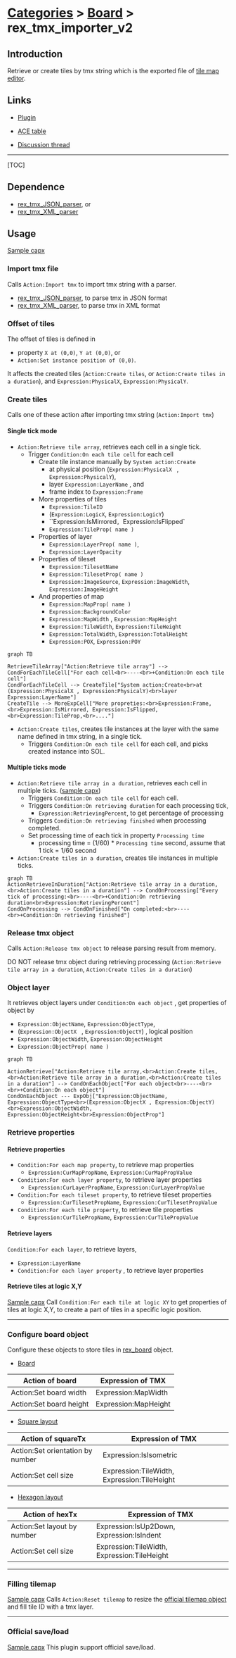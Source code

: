 # [Categories](categories.index.html) > [Board](board.index.html) > rex_tmx_importer_v2

## Introduction

Retrieve or create tiles by tmx string which is the exported file of [tile map editor](http://www.mapeditor.org/).

## Links

- [Plugin](https://rexrainbow.github.io/C2RexDoc/repo/rex_tmx_importer_v2.7z)

- [ACE table](https://rexrainbow.github.io/C2RexDoc/c2rexpluginsACE/plugin_rex_tmx_importer_v2.html)

- [Discussion thread](https://www.scirra.com/forum/plugin-rex-tmx-importer-v2_t103854)


----

[TOC]

## Dependence

- [rex_tmx_JSON_parser](rex_tmx_json_parser.html), or 
- [rex_tmx_XML_parser](rex_tmx_xml_parser.html)

## Usage

[Sample capx](https://onedrive.live.com/redir?resid=7497FD5EC94476E!558&authkey=!AMbD2IBIdygRjWE&ithint=file%2c.capx)

### Import tmx file

Calls `Action:Import tmx` to import tmx string with a parser.

- [rex_tmx_JSON_parser](rex_tmx_json_parser.html), to parse tmx in JSON format
- [rex_tmx_XML_parser](rex_tmx_xml_parser.html), to parse tmx in XML format

### Offset of tiles

The offset of tiles is defined in 

- property `X at (0,0)`, `Y at (0,0)`, or
- `Action:Set instance position of (0,0)`. 

It affects the created tiles (`Action:Create tiles`, or `Action:Create tiles in a duration`), and `Expression:PhysicalX`, `Expression:PhysicalY`.

### Create tiles

Calls one of these action after importing tmx string  (`Action:Import tmx`)

#### Single tick mode

- `Action:Retrieve tile array`, retrieves each cell in a single tick.
  - Trigger `Condition:On each tile cell` for each cell
    - Create tile instance manually by `System action:Create` 
      - at physical position (`Expression:PhysicalX ` , `Expression:PhysicalY`), 
      - layer `Expression:LayerName` , and 
      - frame index to `Expression:Frame`
    - More properties of tiles
      - `Expression:TileID`
      - (`Expression:LogicX`, `Expression:LogicY`)
      - ``Expression:IsMirrored`, `Expression:IsFlipped`
      - `Expression:TileProp( name )`
    - Properties of layer
      - `Expression:LayerProp( name )`, 
      - `Expression:LayerOpacity`
    - Properties of tileset
      - `Expression:TilesetName`
      - `Expression:TilesetProp( name )`
      - `Expression:ImageSource`, `Expression:ImageWidth`, `Expression:ImageHeight`
    - And properties of map
      - `Expression:MapProp( name )`
      - `Expression:BackgroundColor`
      - `Expression:MapWidth` , `Expression:MapHeight`
      - `Expression:TileWidth`, `Expression:TileHeight`
      - `Expression:TotalWidth`, `Expression:TotalHeight`
      - `Expression:POX`, `Expression:POY`

```mermaid
graph TB

RetrieveTileArray["Action:Retrieve tile array"] --> CondForEachTileCell["For each cell<br>----<br>+Condition:On each tile cell"]
CondForEachTileCell --> CreateTile["System action:Create<br>at (Expression:PhysicalX , Expression:PhysicalY)<br>layer Expression:LayerName"]
CreateTile --> MoreExpCell["More propreties:<br>Expression:Frame,<br>Expression:IsMirrored, Expression:IsFlipped,<br>Expression:TileProp,<br>...."]
```

- `Action:Create tiles`, creates tile instances at the layer with the same name defined in tmx string, in a single tick.
  - Triggers `Condition:On each tile cell` for each cell, and picks created instance into SOL.

#### Multiple ticks mode

- `Action:Retrieve tile array in a duration`, retrieves each cell in multiple ticks. ([sample capx](https://onedrive.live.com/redir?resid=7497FD5EC94476E!2153&authkey=!AE_Wp947VpMJrPQ&ithint=file%2ccapx))
  - Triggers `Condition:On each tile cell` for each cell.
  - Triggers `Condition:On retrieving duration` for each processing tick, 
    - `Expression:RetrievingPercent`, to get percentage of processing
  - Triggers `Condition:On retrieving finished` when processing completed.
  - Set processing time of each tick in property `Processing time`
    - processing time = (1/60) * `Processing time` second, assume that 1 tick = 1/60 second
- `Action:Create tiles in a duration`, creates tile instances in multiple ticks.

```mermaid
graph TB
ActionRetrieveInDuration["Action:Retrieve tile array in a duration,<br>Action:Create tiles in a duration"] --> CondOnProcessing["Every tick of processing:<br>----<br>+Condition:On retrieving duration<br>Expression:RetrievingPercent"]
CondOnProcessing --> CondOnFinished["On completed:<br>----<br>+Condition:On retrieving finished"]
```

### Release tmx object

Calls `Action:Release tmx object` to release parsing result from memory.

DO NOT release tmx object during retrieving processing (`Action:Retrieve tile array in a duration`, `Action:Create tiles in a duration`)

### Object layer

It retrieves object layers under `Condition:On each object` , get properties of object by

- `Expression:ObjectName`, `Expression:ObjectType`, 
- (`Expression:ObjectX ` , `Expression:ObjectY`) , logical position
- `Expression:ObjectWidth`, `Expression:ObjectHeight `
- `Expression:ObjectProp( name )`

```mermaid
graph TB

ActionRetrieve["Action:Retrieve tile array,<br>Action:Create tiles,<br>Action:Retrieve tile array in a duration,<br>Action:Create tiles in a duration"] --> CondOnEachObject["For each object<br>----<br><br>+Condition:On each object"]
CondOnEachObject --- ExpObj["Expression:ObjectName, Expression:ObjectType<br>(Expression:ObjectX , Expression:ObjectY)<br>Expression:ObjectWidth, Expression:ObjectHeight<br>Expression:ObjectProp"]
```

### Retrieve properties

#### Retrieve properties

- `Condition:For each map property`, to retrieve map properties
  - `Expression:CurMapPropName`, `Expression:CurMapPropValue`
- `Condition:For each layer property`, to retrieve layer properties
  - `Expression:CurLayerPropName`, `Expression:CurLayerPropValue`
- `Condition:For each tileset property`, to retrieve tileset properties
  - `Expression:CurTilesetPropName`, `Expression:CurTilesetPropValue`
- `Condition:For each tile property`, to retrieve tile properties
  - `Expression:CurTilePropName`, `Expression:CurTilePropValue`

#### Retrieve layers

`Condition:For each layer`, to retrieve layers, 

- `Expression:LayerName`
- `Condition:For each layer property` , to retrieve layer properties

#### Retrieve tiles at logic X,Y

[Sample capx](https://onedrive.live.com/redir?resid=7497FD5EC94476E!2156&authkey=!AB9QYNUJqBaf9JI&ithint=file%2ccapx)
Call `Condition:For each tile at logic XY` to get properties of tiles at logic X,Y, to create a part of tiles in a specific logic position.

------

### Configure board object

Configure these objects to store tiles in [rex_board](http://c2rexplugins.weebly.com/rex_board.html) object.

- [Board](rex_board.html)

| Action of board         | Expression of TMX    |
| ----------------------- | -------------------- |
| Action:Set board width  | Expression:MapWidth  |
| Action:Set board height | Expression:MapHeight |

- [Square layout](rex_board_squaretx.html)

| Action of squareTx               | Expression of TMX                        |
| -------------------------------- | ---------------------------------------- |
| Action:Set orientation by number | Expression:IsIsometric                   |
| Action:Set cell size             | Expression:TileWidth, Expression:TileHeight |

- [Hexagon layout](rex_board_hextx.html)

| Action of hexTx             | Expression of TMX                        |
| --------------------------- | ---------------------------------------- |
| Action:Set layout by number | Expression:IsUp2Down, Expression:IsIndent |
| Action:Set cell size        | Expression:TileWidth, Expression:TileHeight |

----

### Filling tilemap

[Sample capx](https://onedrive.live.com/redir?resid=7497FD5EC94476E!2206&authkey=!AJm76TJpfXwW-wc&ithint=file%2ccapx)
Calls `Action:Reset tilemap` to resize the [official tilemap object](https://www.scirra.com/manual/172/tilemap) and fill tile ID with a tmx layer.

----

### Official save/load

[Sample capx](https://onedrive.live.com/redir?resid=7497FD5EC94476E!2157&authkey=!AFGyKtekHqaMV_8&ithint=file%2ccapx)
This plugin support official save/load.